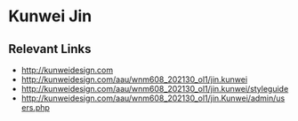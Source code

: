 # Kunwei Jin

## Relevant Links
- http://kunweidesign.com
- http://kunweidesign.com/aau/wnm608_202130_ol1/jin.kunwei
- http://kunweidesign.com/aau/wnm608_202130_ol1/jin.kunwei/styleguide
- http://kunweidesign.com/aau/wnm608_202130_ol1/jin.Kunwei/admin/users.php
